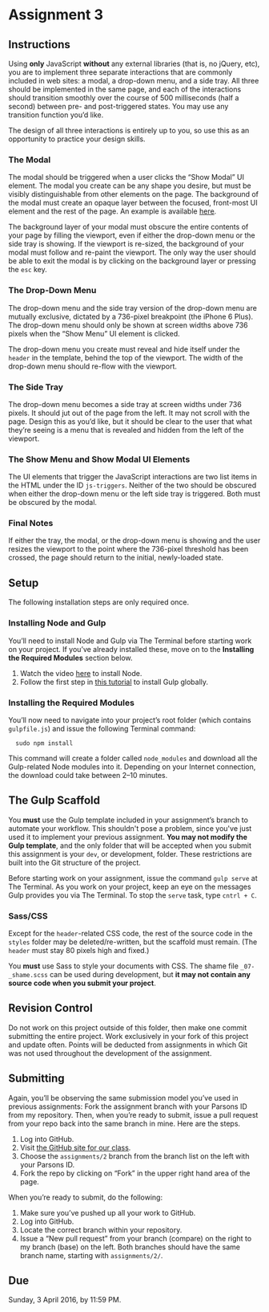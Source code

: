 # Assignment 3

## Instructions

Using **only** JavaScript **without** any external libraries (that is, no jQuery, etc), you are to implement three separate interactions that are commonly included in web sites: a modal, a drop-down menu, and a side tray. All three should be implemented in the same page, and each of the interactions should transition smoothly over the course of 500 milliseconds (half a second) between pre- and post-triggered states. You may use any transition function you’d like.

The design of all three interactions is entirely up to you, so use this as an opportunity to practice your design skills.

### The Modal

The modal should be triggered when a user clicks the “Show Modal” UI element. The modal you create can be any shape you desire, but must be visibly distinguishable from other elements on the page. The background of the modal must create an opaque layer between the focused, front-most UI element and the rest of the page. An example is available [here](http://ui-patterns.com/users/1/collections/modal-windows/screenshots).

The background layer of your modal must obscure the entire contents of your page by filling the viewport, even if either the drop-down menu or the side tray is showing. If the viewport is re-sized, the background of your modal must follow and re-paint the viewport. The only way the user should be able to exit the modal is by clicking on the background layer or pressing the `esc` key.

### The Drop-Down Menu

The drop-down menu and the side tray version of the drop-down menu are mutually exclusive, dictated by a 736-pixel breakpoint (the iPhone 6 Plus). The drop-down menu should only be shown at screen widths above 736 pixels when the “Show Menu” UI element is clicked.

The drop-down menu you create must reveal and hide itself under the `header` in the template, behind the top of the viewport. The width of the drop-down menu should re-flow with the viewport.

### The Side Tray

The drop-down menu becomes a side tray at screen widths under 736 pixels. It should jut out of the page from the left. It may not scroll with the page. Design this as you’d like, but it should be clear to the user that what they’re seeing is a menu that is revealed and hidden from the left of the viewport.

### The Show Menu and Show Modal UI Elements

The UI elements that trigger the JavaScript interactions are two list items in the HTML under the ID `js-triggers`. Neither of the two should be obscured when either the drop-down menu or the left side tray is triggered. Both must be obscured by the modal.

### Final Notes

If either the tray, the modal, or the drop-down menu is showing and the user resizes the viewport to the point where the 736-pixel threshold has been crossed, the page should return to the initial, newly-loaded state.

## Setup

The following installation steps are only required once.

### Installing Node and Gulp

You’ll need to install Node and Gulp via The Terminal before starting work on your project. If you’ve already installed these, move on to the **Installing the Required Modules** section below.

1. Watch the video [here](https://docs.npmjs.com/getting-started/installing-node) to install Node.
2. Follow the first step in [this tutorial](https://github.com/gulpjs/gulp/blob/master/docs/getting-started.md) to install Gulp globally.

### Installing the Required Modules

You’ll now need to navigate into your project’s root folder (which contains `gulpfile.js`) and issue the following Terminal command:

      sudo npm install

This command will create a folder called `node_modules` and download all the Gulp-related Node modules into it. Depending on your Internet connection, the download could take between 2–10 minutes.

## The Gulp Scaffold

You **must** use the Gulp template included in your assignment’s branch to automate your workflow. This shouldn't pose a problem, since you've just used it to implement your previous assignment. **You may not modify the Gulp template**, and the only folder that will be accepted when you submit this assignment is your `dev`, or development, folder. These restrictions are built into the Git structure of the project.

Before starting work on your assignment, issue the command `gulp serve` at The Terminal. As you work on your project, keep an eye on the messages Gulp provides you via The Terminal. To stop the `serve` task, type `cntrl + C`.

### Sass/CSS

Except for the `header`-related CSS code, the rest of the source code in the `styles` folder may be deleted/re-written, but the scaffold must remain. (The `header` must stay 80 pixels high and fixed.)

You **must** use Sass to style your documents with CSS. The shame file `_07-_shame.scss` can be used during development, but **it may not contain any source code when you submit your project**.

## Revision Control

Do not work on this project outside of this folder, then make one commit submitting the entire project. Work exclusively in your fork of this project and update often. Points will be deducted from assignments in which Git was not used throughout the development of the assignment.

## Submitting

Again, you’ll be observing the same submission model you’ve used in previous assignments: Fork the assignment branch with your Parsons ID from my repository. Then, when you’re ready to submit, issue a pull request from your repo back into the same branch in mine. Here are the steps.

1. Log into GitHub.
2. Visit [the GitHub site for our class](https://github.com/code-warrior/web-advanced-using-javascript).
3. Choose the `assignments/2` branch from the branch list on the left with your Parsons ID.
4. Fork the repo by clicking on “Fork” in the upper right hand area of the page.

When you’re ready to submit, do the following:

1. Make sure you’ve pushed up all your work to GitHub.
2. Log into GitHub.
3. Locate the correct branch within your repository.
4. Issue a “New pull request” from your branch (compare) on the right to my branch (base) on the left. Both branches should have the same branch name, starting with `assignments/2/`.

## Due

Sunday, 3 April 2016, by 11:59 PM.

